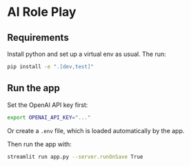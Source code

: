 # AI Role Play

## Requirements

Install python and set up a virtual env as usual.
The run:

```sh
pip install -e ".[dev,test]"
```

## Run the app

Set the OpenAI API key first:

```sh
export OPENAI_API_KEY="..."
```

Or create a `.env` file, which is loaded automatically by the app.

Then run the app with:

```sh
streamlit run app.py --server.runOnSave True
```
